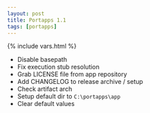 ```yaml
---
layout: post
title: Portapps 1.1
tags: [portapps]
---
```

{% include vars.html %}

* Disable basepath
* Fix execution stub resolution
* Grab LICENSE file from app repository
* Add CHANGELOG to release archive / setup
* Check artifact arch
* Setup default dir to `C:\portapps\app`
* Clear default values